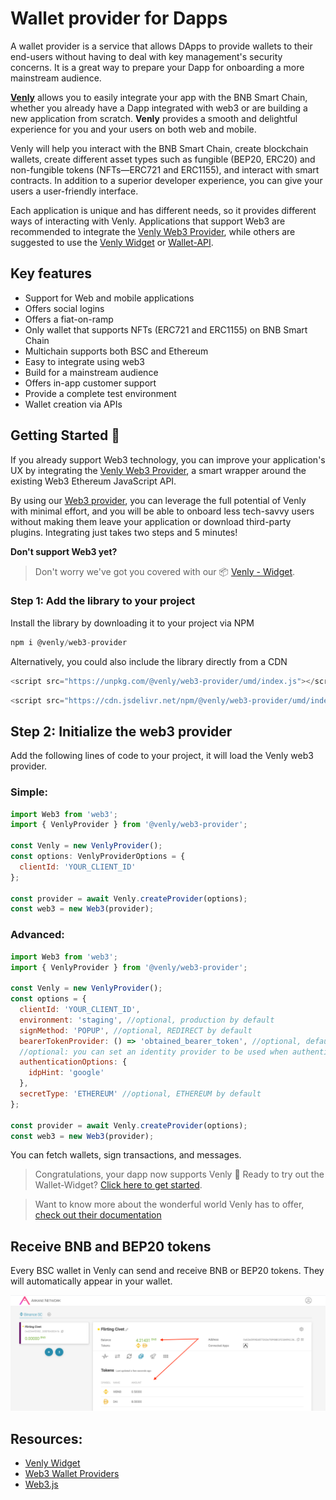 # Wallet provider for Dapps

A wallet provider is a service that allows DApps to provide wallets to their end-users without having to deal with key management's security concerns. It is a great way to prepare your Dapp for onboarding a more mainstream audience.

[**Venly**](https://www.venly.io/?utm_source=binance&utm_medium=documentation) allows you to easily integrate your app with the BNB Smart Chain, whether you already have a Dapp integrated with web3 or are building a new application from scratch. **Venly** provides a smooth and delightful experience for you and your users on both web and mobile.

Venly will help you interact with the BNB Smart Chain, create blockchain wallets, create different asset types such as fungible (BEP20, ERC20) and non-fungible tokens (NFTs—ERC721 and ERC1155), and interact with smart contracts. In addition to a superior developer experience, you can give your users a user-friendly interface.

Each application is unique and has different needs, so it provides different ways of interacting with Venly. Applications that support Web3 are recommended to integrate the [Venly Web3 Provider](https://docs.venly.io/docs/web3js), while others are suggested to use the [Venly Widget](https://docs.venly.io/docs/widget-overview) or [Wallet-API](https://docs.venly.io/docs/wallet-api-overview).

## Key features

- Support for Web and mobile applications
- Offers social logins
- Offers a fiat-on-ramp
- Only wallet that supports NFTs (ERC721 and ERC1155) on BNB Smart Chain
- Multichain supports both BSC and Ethereum
- Easy to integrate using web3 
- Build for a mainstream audience
- Offers in-app customer support
- Provide a complete test environment
- Wallet creation via APIs

## Getting Started 🎉

If you already support Web3 technology, you can improve your application's UX by integrating the [Venly Web3 Provider](https://docs.venly.io/docs/web3js), a smart wrapper around the existing Web3 Ethereum JavaScript API.

By using our [Web3 provider](https://docs.venly.io/docs/web3js), you can leverage the full potential of Venly with minimal effort, and you will be able to onboard less tech-savvy users without making them leave your application or download third-party plugins. Integrating just takes two steps and 5 minutes!

**Don't support Web3 yet?**

> Don't worry we've got you covered with our 📦 [Venly - Widget](https://docs.venly.io/docs/widget-overview).

### Step 1: Add the library to your project

Install the library by downloading it to your project via NPM

```javascript
npm i @venly/web3-provider
```

Alternatively, you could also include the library directly from a CDN

```javascript
<script src="https://unpkg.com/@venly/web3-provider/umd/index.js"></script>
```

```javascript
<script src="https://cdn.jsdelivr.net/npm/@venly/web3-provider/umd/index.js"></script>
```

## Step 2: Initialize the web3 provider

Add the following lines of code to your project, it will load the Venly web3 provider.

### Simple:

```javascript
import Web3 from 'web3';
import { VenlyProvider } from '@venly/web3-provider';

const Venly = new VenlyProvider();
const options: VenlyProviderOptions = {
  clientId: 'YOUR_CLIENT_ID'
};

const provider = await Venly.createProvider(options);
const web3 = new Web3(provider);
```

### Advanced:

```javascript
import Web3 from 'web3';
import { VenlyProvider } from '@venly/web3-provider';

const Venly = new VenlyProvider();
const options = {
  clientId: 'YOUR_CLIENT_ID',
  environment: 'staging', //optional, production by default
  signMethod: 'POPUP', //optional, REDIRECT by default
  bearerTokenProvider: () => 'obtained_bearer_token', //optional, default undefined
  //optional: you can set an identity provider to be used when authenticating
  authenticationOptions: {
    idpHint: 'google'
  },
  secretType: 'ETHEREUM' //optional, ETHEREUM by default
};

const provider = await Venly.createProvider(options);
const web3 = new Web3(provider);
```

You can fetch wallets, sign transactions, and messages.

> Congratulations, your dapp now supports Venly 🎉
> Ready to try out the Wallet-Widget? [Click here to get started](https://docs.venly.io/docs/widget-getting-started).

> Want to know more about the wonderful world Venly has to offer, [check out their documentation](https://docs.venly.io/docs/widget-overview)

## Receive BNB and BEP20 tokens

Every BSC wallet in Venly can send and receive BNB or BEP20 tokens. They will automatically appear in your wallet.

![img](https://github.com/ArkaneNetwork/content-management/blob/master/tutorials/bsc/create_wallet/09.png?raw=true)

## Resources:

- [Venly Widget](https://docs.venly.io/docs/widget-overview)
- [Web3 Wallet Providers](https://docs.venly.io/docs/ethersjs)
- [Web3.js](https://docs.venly.io/docs/web3js)
